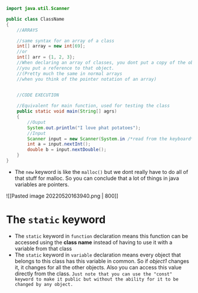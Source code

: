 ```java
import java.util.Scanner

public class ClassName
{
	//ARRAYS

	//same syntax for an array of a class
	int[] array = new int[69];
	//or
	int[] arr = {1, 2, 3};
	//When declaring an array of classes, you dont put a copy of the object inside the array, 
	//you put a reference to that object. 
	//(Pretty much the same in normal arrays 
	//when you think of the pointer notation of an array)


	//CODE EXECUTION
	
	//Equivalent for main function, used for testing the class
	public static void main(String[] agrs)
	{
		//Ouput
		System.out.println("I love phat potatoes");
		//Input
		Scanner input = new Scanner(System.in /*read from the keyboard*/)
		int a = input.nextInt();
		double b = input.nextDouble();
	}
}
```

- The `new` keyword is like the `malloc()` but we dont really have to do all of that stuff for malloc. So you can conclude that a lot of things in java variables are pointers.

![[Pasted image 20220520163940.png | 800]]

# The `static` keyword
- The `static` keyword in `function` declaration means this function can be accessed using the **class name** instead of having to use it with a variable from that class
- The `static` keyword in `variable` declaration means every object that belongs to this class has this variable in common. So if *object1* changes it, it changes for all the other objects. Also you can access this value directly from the class.
`Just note that you can use the "const" keyword to make it public but without the ability for it to be changed by any object.`